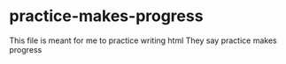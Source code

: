 # practice-makes-progress
This file is meant for me to practice writing html 
They say practice makes progress 